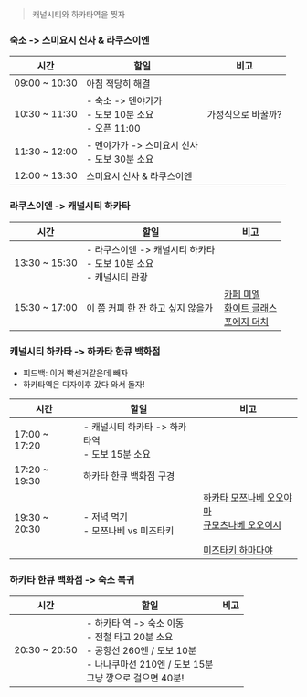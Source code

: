 > 캐널시티와 하카타역을  찢자
### 숙소 -> 스미요시 신사 & 라쿠스이엔
| 시간            | 할일                                        | 비고         |
| ------------- | ----------------------------------------- | ---------- |
| 09:00 ~ 10:30 | 아침 적당히 해결                                 |            |
| 10:30 ~ 11:30 | - 숙소 -> 멘야가가<br>- 도보 10분 소요<br>- 오픈 11:00 | 가정식으로 바꿀까? |
| 11:30 ~ 12:00 | - 멘야가가 -> 스미요시 신사<br>- 도보 30분 소요          |            |
| 12:00 ~ 13:30 | 스미요시 신사 & 라쿠스이엔                           |            |
### 라쿠스이엔 -> 캐널시티 하카타
| 시간            | 할일                                              | 비고                                                                                                                                                                                                                                                                                                                                                                                                                                                                                                                                                                                                                                                                                                                                                                                                                                                                                                                                                                                                                                                                                              |
| ------------- | ----------------------------------------------- | ----------------------------------------------------------------------------------------------------------------------------------------------------------------------------------------------------------------------------------------------------------------------------------------------------------------------------------------------------------------------------------------------------------------------------------------------------------------------------------------------------------------------------------------------------------------------------------------------------------------------------------------------------------------------------------------------------------------------------------------------------------------------------------------------------------------------------------------------------------------------------------------------------------------------------------------------------------------------------------------------------------------------------------------------------------------------------------------------- |
| 13:30 ~ 15:30 | - 라쿠스이엔 -> 캐널시티 하카타<br>- 도보 10분 소요<br>- 캐널시티 관광 |                                                                                                                                                                                                                                                                                                                                                                                                                                                                                                                                                                                                                                                                                                                                                                                                                                                                                                                                                                                                                                                                                                 |
| 15:30 ~ 17:00 | 이 쯤 커피 한 잔 하고 싶지 않을가                            | [카페 미엘](https://www.google.co.kr/maps/place/%EC%B9%B4%ED%8E%98+%EB%AF%B8%EC%97%98/@33.5901357,130.4085978,16z/data=!4m10!1m2!2m1!1z7Lm07Y6Y!3m6!1s0x354191c77f93c0c3:0x3fb00790da8bad54!8m2!3d33.5900821!4d130.41844!15sCgbsubTtjphaCCIG7Lm07Y6YkgEEY2FmZeABAA!16s%2Fg%2F1pp2wxr__?hl=ko&authuser=1&entry=ttu)<br>[화이트 글래스](https://www.google.co.kr/maps/place/%ED%99%94%EC%9D%B4%ED%8A%B8%EA%B8%80%EB%9E%98%EC%8A%A4%EC%BB%A4%ED%94%BC+%ED%9B%84%EC%BF%A0%EC%98%A4%EC%B9%B4%EC%A0%90/@33.5888666,130.4076532,16z/data=!4m11!1m3!2m2!1z7Lm07Y6Y!6e5!3m6!1s0x354191be587e52a1:0x8401a8c1f52f2fa0!8m2!3d33.5889106!4d130.4134146!15sCgbsubTtjphaCCIG7Lm07Y6YkgEEY2FmZZoBI0NoWkRTVWhOTUc5blMwVkpRMEZuU1VONE5EZHhTVXhuRUFF4AEA!16s%2Fg%2F11b6x4jk94?hl=ko&authuser=1&entry=ttu)<br>[포에지 더치](https://www.google.co.kr/maps/place/%ED%8F%AC%EC%97%90%EC%A7%80+%EB%8D%94%EC%B9%98%EC%BB%A4%ED%94%BC%EC%A0%84%EB%AC%B8%EC%A0%90/@33.5874801,130.4091481,17z/data=!3m1!4b1!4m6!3m5!1s0x354191be852c8f33:0xfec91a9cd682ecbd!8m2!3d33.5874802!4d130.414019!16s%2Fg%2F1tcwjbhb?hl=ko&authuser=1&entry=ttu) |
### 캐널시티 하카타 -> 하카타 한큐 백화점
- 피드백: 이거 빡센거같은데 빼자
- 하카타역은 다자이후 갔다 와서 돌자!

| 시간            | 할일                                | 비고                                                                                                                                                                                                                                                                                                                                                                                                                                                                                                                                                                                                                                                                                                                                                                                                                                                                                                                                                                                                                                                                                                                                                                                                                                                                                                                                                                                                                                                                                                                                                                                                                                                                                                  |
| ------------- | --------------------------------- | --------------------------------------------------------------------------------------------------------------------------------------------------------------------------------------------------------------------------------------------------------------------------------------------------------------------------------------------------------------------------------------------------------------------------------------------------------------------------------------------------------------------------------------------------------------------------------------------------------------------------------------------------------------------------------------------------------------------------------------------------------------------------------------------------------------------------------------------------------------------------------------------------------------------------------------------------------------------------------------------------------------------------------------------------------------------------------------------------------------------------------------------------------------------------------------------------------------------------------------------------------------------------------------------------------------------------------------------------------------------------------------------------------------------------------------------------------------------------------------------------------------------------------------------------------------------------------------------------------------------------------------------------------------------------------------------------- |
| 17:00 ~ 17:20 | - 캐널시티 하카타 -> 하카타역<br>- 도보 15분 소요 |                                                                                                                                                                                                                                                                                                                                                                                                                                                                                                                                                                                                                                                                                                                                                                                                                                                                                                                                                                                                                                                                                                                                                                                                                                                                                                                                                                                                                                                                                                                                                                                                                                                                                                     |
| 17:20 ~ 19:30 | 하카타 한큐 백화점 구경                     |                                                                                                                                                                                                                                                                                                                                                                                                                                                                                                                                                                                                                                                                                                                                                                                                                                                                                                                                                                                                                                                                                                                                                                                                                                                                                                                                                                                                                                                                                                                                                                                                                                                                                                     |
| 19:30 ~ 20:30 | - 저녁 먹기<br>- 모쯔나베 vs 미즈타키         | [하카타 모쯔나베 오오야마](https://www.google.co.kr/maps/place/%ED%95%98%EC%B9%B4%ED%83%80%EB%AA%A8%EC%AF%94%EB%82%98%EB%B2%A0+%EC%98%A4%EC%98%A4%EC%95%BC%EB%A7%88+%ED%82%B7%ED%85%8C%ED%95%98%EC%B9%B4%ED%83%80%EC%A0%90/@33.5892488,130.4141785,16.34z/data=!3m1!5s0x354191b86e62e40b:0xc0f0ae3f1756621f!4m11!1m3!2m2!1z66qo7Lig64KY67Kg!6e5!3m6!1s0x354191c886f3e149:0x1deb0cbd144a4863!8m2!3d33.5888468!4d130.4197288!15sCgzrqqjsuKDrgpjrsqBaDyIN66qo7LigIOuCmOuyoJIBEW9mZmFsX3BvdF9jb29raW5nmgEkQ2hkRFNVaE5NRzluUzBWSlEwRm5TVU5LZGtwVU1HOW5SUkFC4AEA!16s%2Fg%2F11cn0yvv73?hl=ko&authuser=1&entry=ttu)<br>[규모츠나베 오오이시](https://www.google.co.kr/maps/place/%EA%B7%9C%EB%AA%A8%EC%B8%A0%EB%82%98%EB%B2%A0+%EC%98%A4%EC%98%A4%EC%9D%B4%EC%8B%9C+%EC%8A%A4%EB%AF%B8%EC%9A%94%EC%8B%9C%EC%A0%90/@33.5841765,130.4058246,16z/data=!4m11!1m3!2m2!1z66qo7Lig64KY67Kg!6e5!3m6!1s0x354191bd1de95555:0x52838718972b05b5!8m2!3d33.5841667!4d130.4133333!15sCgzrqqjsuKDrgpjrsqBaDyIN66qo7LigIOuCmOuyoJIBEW9mZmFsX3BvdF9jb29raW5nmgEjQ2haRFNVaE5NRzluUzBWSlEwRm5TVVE1TVRkcVQwNW5FQUXgAQA!16s%2Fg%2F1w0qypxq?hl=ko&authuser=1&entry=ttu)<br><br>[미즈타키 하마다야](https://www.google.co.kr/maps/place/%ED%95%98%EC%B9%B4%ED%83%80+%EB%AF%B8%EC%A6%88%ED%83%80%ED%82%A4+%ED%95%98%EB%A7%88%EB%8B%A4%EC%95%BC+%EB%B3%B8%EC%A0%90/@33.5863461,130.4004643,14.99z/data=!3m1!5s0x354191be404a813d:0x94f6cdb83f051e27!4m10!1m2!2m1!1z66-47KaI7YOA7YKk!3m6!1s0x354191be4105cfff:0x119bcb18c6a11ee1!8m2!3d33.5891449!4d130.4123183!15sCgzrr7jspojtg4DtgqRaDyIN66-47KaIIO2DgO2CpJIBG2phcGFuZXNlX2l6YWtheWFfcmVzdGF1cmFudJoBJENoZERTVWhOTUc5blMwVkpRMEZuU1VOd00xQkxRbmxCUlJBQuABAA!16s%2Fg%2F11dxcj5nbx?hl=ko&authuser=1&entry=ttu)<br> |
### 하카타 한큐 백화점 -> 숙소 복귀
| 시간            | 할일                                                                                                        | 비고  |
| ------------- | --------------------------------------------------------------------------------------------------------- | --- |
| 20:30 ~ 20:50 | - 하카타 역 -> 숙소 이동<br>- 전철 타고 20분 소요<br>  - 공항선 260엔 / 도보 10분<br>  - 나나쿠마선 210엔 / 도보 15분<br>그냥 깡으로 걸으면 40분! |     |
